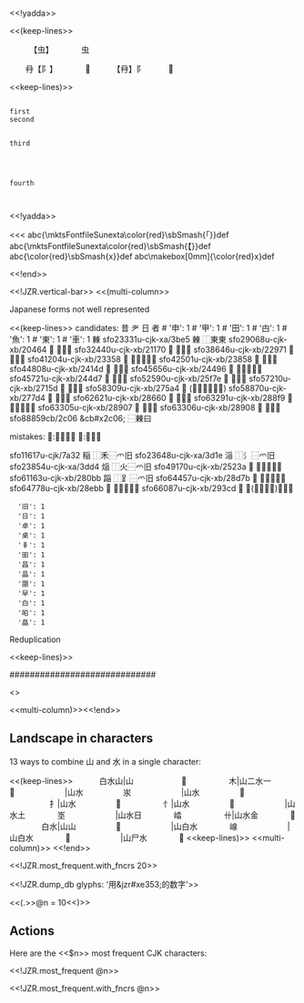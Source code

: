 
<<!yadda>>

<<(keep-lines>>





　　　【虫】　　　　虫




　　冄【阝】　　　　𨙻
　　　【冄】阝　　　𨙻

<<keep-lines)>>

```

first
second


third




fourth



```


<<!yadda>>


<<<
abc{\mktsFontfileSunexta\color{red}\sbSmash{「}}def
abc{\mktsFontfileSunexta\color{red}\sbSmash{【}}def
abc{\color{red}\sbSmash{x}}def
abc\makebox[0mm]{\color{red}x}def
>>>

<<!end>>

<<!JZR.vertical-bar>>
<<(multi-column>>

<!-- ## All characters that feature 日

<<!yadda>>
<<!yadda>>
<<!yadda>>
 -->


Japanese forms not well represented

<<(keep-lines>>
candidates: 昔
耂 日        者
    #   '申': 1
    #   '甲': 1
    #   '田': 1
    #   '甴': 1
    #   '魚': 1
    #   '東': 1
    #   '車': 1
㯥
sfo23331u-cjk-xa/3be5   㯥   ⿰東東
sfo29068u-cjk-xb/20464  𠑤   ⿰亻𣍘
sfo32440u-cjk-xb/21170  𡅰   ⿰口𣍘
sfo38646u-cjk-xb/22971  𢥱   ⿰忄𣍘
sfo41204u-cjk-xb/23358  𣍘   ⿱⿰東東日
sfo42501u-cjk-xb/23858  𣡘   ⿰木𣍘
sfo44808u-cjk-xb/2414d  𤅍   ⿰氵𣍘
sfo45656u-cjk-xb/24496  𤒖   ⿱⿰東東火
sfo45721u-cjk-xb/244d7  𤓗   ⿰火𣍘
sfo52590u-cjk-xb/25f7e  𥽾   ⿰米𣍘
sfo57210u-cjk-xb/2715d  𧅝   ⿱卄𣍘
sfo58309u-cjk-xb/275a4  𧖤   (⿱⿰東東日䖵)
sfo58870u-cjk-xb/277d4  𧟔   ⿰衤𣍘
sfo62621u-cjk-xb/28660  𨙠   ⿺辶𣍘
sfo63291u-cjk-xb/288f9  𨣹   ⿱⿰東東酉
sfo63305u-cjk-xb/28907  𨤇   ⿰酉𣍘
sfo63306u-cjk-xb/28908  𨤈   ⿱𣍘酉
sfo88859cb/2c06 &cb#x2c06;  ⿱㯥曰

mistakes:
𨺻:阝爫丨日
𨺻:阝爫旧

sfo11617u-cjk/7a32  稲   ⿰禾⿱爫旧
sfo23648u-cjk-xa/3d1e   㴞   ⿰氵⿱爫旧
sfo23854u-cjk-xa/3dd4   㷔   ⿰火⿱爫旧
sfo49170u-cjk-xb/2523a  𥈺   ⿰目⿱爫旧
sfo61163u-cjk-xb/280bb  𨂻   ⿰𧾷⿱爫旧
sfo64457u-cjk-xb/28d7b  𨵻   ⿵門⿱爫旧
sfo64778u-cjk-xb/28ebb  𨺻   ⿰阝⿱爫旧
sfo66087u-cjk-xb/293cd  𩏍   ⿰(⿱𫝀口㐄)⿱爫旧

      '旧': 1
      '日': 1
      '卓': 1
      '桌': 1
      '𠦝': 1
      '昍': 1
      '昌': 1
      '晶': 1
      '𣊭': 1
      '早': 1
      '白': 1
      '㿟': 1
      '皛': 1

Reduplication

<<keep-lines)>>

#############################

<<!insert "/tmp/kwic.txt">>

<<multi-column)>><<!end>>

## Landscape in characters

13 ways to combine 山 and 水 in a single character:

<<(keep-lines>>
　　　白水山|山　　　　　　𣻮
　　　　　木|山二水一　　　𪳢
　　　　　　|山水　　　　　汖
　　　　　　|山水　　　　　𡵰
　　　　　扌|山水　　　　　𢫂
　　　　　忄|山水　　　　　𢚭
　　　　　　|山水土　　　　埊
　　　　　　|山水日　　　　崉
　　　　　卄|山水金　　　　𧁆
　　　　白水|山山　　　　　𣻮
　　　　　　|山白水　　　　㟫
　　　　　　|山白水　　　　𡺙
　　　　　　|山尸水　　　　𡷷
<<keep-lines)>>
<<multi-column)>>
<<!end>>

<<!JZR.most_frequent.with_fncrs 20>>

<<!JZR.dump_db glyphs: '用&jzr#xe353;的数字'>>

<<(.>>@n = 10<<)>>

## Actions

Here are the <<$n>> most frequent CJK characters:

<<!JZR.most_frequent @n>>

<<!JZR.most_frequent.with_fncrs @n>>




